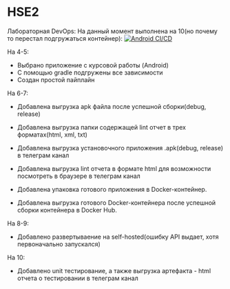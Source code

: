 # HSE2
Лабораторная DevOps:
На данный момент выполнена на 10(но почему то перестал подгружаться контейнер):
[![Android CI/CD](https://github.com/VladislavVolkovS/HSE2/actions/workflows/hse2.yml/badge.svg)](https://github.com/VladislavVolkovS/HSE2/actions/workflows/hse2.yml)

На 4-5:
- Выбрано приложение с курсовой работы (Android)
- С помощью gradle подгружены все зависимости
- Создан простой пайплайн

На 6-7:
- Добавлена выгрузка apk файла после успешной сборки(debug, release)
- Добавлена выгрузка папки содержащей lint отчет в трех форматах(html, xml, txt) 

- Добавлена выгрузка установочного приложения .apk(debug, release) в телеграм канал
- Добавлена выгрузка lint отчета в формате html для возможности посмотреть в браузере в телеграм канал

- Добавлена упаковка готового приложения в Docker-контейнер.
- Добавлена выгрузка готового Docker-контейнера после успешной сборки контейнера в Docker Hub.

На 8-9:
- Добавлено развертываение на self-hosted(ошибку API выдает, хотя первоначально запускался)

На 10:
- Добавлено unit тестирование, а также выгрузка артефакта - html отчета о тестировании в телеграм канал

